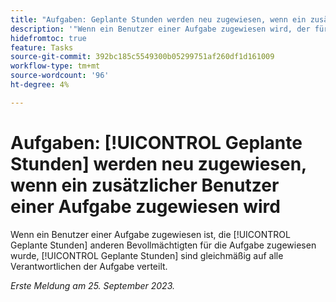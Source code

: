 ```yaml
---
title: "Aufgaben: Geplante Stunden werden neu zugewiesen, wenn ein zusätzlicher Benutzer einer Aufgabe zugewiesen wird."
description: '"Wenn ein Benutzer einer Aufgabe zugewiesen wird, der für die Aufgabe geplante Stunden zugewiesen sind, werden die geplanten Stunden der Aufgabe gleichmäßig auf alle Verantwortlichen der Aufgabe verteilt. „'
hidefromtoc: true
feature: Tasks
source-git-commit: 392bc185c5549300b05299751af260df1d161009
workflow-type: tm+mt
source-wordcount: '96'
ht-degree: 4%

---
```



# Aufgaben: [!UICONTROL Geplante Stunden] werden neu zugewiesen, wenn ein zusätzlicher Benutzer einer Aufgabe zugewiesen wird

Wenn ein Benutzer einer Aufgabe zugewiesen ist, die [!UICONTROL Geplante Stunden] anderen Bevollmächtigten für die Aufgabe zugewiesen wurde, [!UICONTROL Geplante Stunden] sind gleichmäßig auf alle Verantwortlichen der Aufgabe verteilt.

_Erste Meldung am 25. September 2023._
